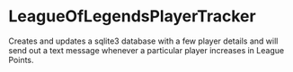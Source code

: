 # LeagueOfLegendsPlayerTracker
Creates and updates a sqlite3 database with a few player details and will send out a text message whenever a particular player increases in League Points.
